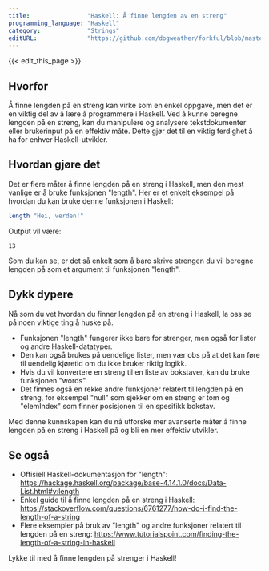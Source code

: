```yaml
---
title:                "Haskell: Å finne lengden av en streng"
programming_language: "Haskell"
category:             "Strings"
editURL:              "https://github.com/dogweather/forkful/blob/master/content/no/haskell/finding-the-length-of-a-string.md"
---
```


{{< edit_this_page >}}

## Hvorfor

Å finne lengden på en streng kan virke som en enkel oppgave, men det er en viktig del av å lære å programmere i Haskell. Ved å kunne beregne lengden på en streng, kan du manipulere og analysere tekstdokumenter eller brukerinput på en effektiv måte. Dette gjør det til en viktig ferdighet å ha for enhver Haskell-utvikler.

## Hvordan gjøre det

Det er flere måter å finne lengden på en streng i Haskell, men den mest vanlige er å bruke funksjonen "length". Her er et enkelt eksempel på hvordan du kan bruke denne funksjonen i Haskell:

```Haskell
length "Hei, verden!"
```
Output vil være:

```
13
```

Som du kan se, er det så enkelt som å bare skrive strengen du vil beregne lengden på som et argument til funksjonen "length".

## Dykk dypere

Nå som du vet hvordan du finner lengden på en streng i Haskell, la oss se på noen viktige ting å huske på.

- Funksjonen "length" fungerer ikke bare for strenger, men også for lister og andre Haskell-datatyper.
- Den kan også brukes på uendelige lister, men vær obs på at det kan føre til uendelig kjøretid om du ikke bruker riktig logikk.
- Hvis du vil konvertere en streng til en liste av bokstaver, kan du bruke funksjonen "words".
- Det finnes også en rekke andre funksjoner relatert til lengden på en streng, for eksempel "null" som sjekker om en streng er tom og "elemIndex" som finner posisjonen til en spesifikk bokstav.

Med denne kunnskapen kan du nå utforske mer avanserte måter å finne lengden på en streng i Haskell på og bli en mer effektiv utvikler.

## Se også

- Offisiell Haskell-dokumentasjon for "length": https://hackage.haskell.org/package/base-4.14.1.0/docs/Data-List.html#v:length
- Enkel guide til å finne lengden på en streng i Haskell: https://stackoverflow.com/questions/6761277/how-do-i-find-the-length-of-a-string
- Flere eksempler på bruk av "length" og andre funksjoner relatert til lengden på en streng: https://www.tutorialspoint.com/finding-the-length-of-a-string-in-haskell

Lykke til med å finne lengden på strenger i Haskell!